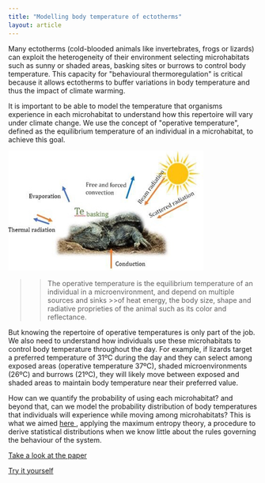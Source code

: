 ```yaml
---
title: "Modelling body temperature of ectotherms"
layout: article
---
```


Many ectotherms (cold-blooded animals like invertebrates, frogs or lizards) can exploit the heterogeneity of their environment 
selecting microhabitats such as sunny or shaded areas, basking sites or burrows to control body temperature. This capacity for "behavioural thermoregulation" is critical because it allows ectotherms to buffer variations in body temperature and thus the impact of climate warming.

It is important to be able to model the temperature that organisms experience in each microhabitat to understand how this repertoire will vary under climate change. We use the concept of "operative temperature", defined as the equilibrium temperature of an individual in a microhabitat, to achieve this goal.

<img src="/images/posts/bodytemp.jpg">

>>The operative temperature is the equilibrium temperature of an individual in a microenvironment, and depend on multiple sources and sinks >>of heat energy, the body size, shape and radiative proprieties of the animal such as its color and reflectance.


But knowing the repertoire of operative temperatures is only part of the job. We also need to understand how individuals use these microhabitats to control body temperature throughout the day. For example, if lizards target a preferred temperature of 31ºC during the day and they can select among exposed areas (operative temperature 37ºC), shaded microenvironments (26ºC) and burrows (21ºC), they will likely move between exposed and shaded areas to maintain body temperature near their preferred value. 

How can we quantify the probability of using each microhabitat? and beyond that, can we model the probability distribution of body temperatures that individuals will experience while moving among microhabitats? This is what we aimed <a href = "https://www.amnat.org/an/newpapers/MayRubalcaba.html" target="_blank"> here </a>, applying the maximum entropy theory, a procedure to derive statistical distributions when we know little about the rules governing the behaviour of the system. 




<p><a href = "https://www.amnat.org/an/newpapers/MayRubalcaba.html" target="_blank"> Take a look at the paper </a></p>
<p><a href = "https://jrubalcaba.shinyapps.io/jrubalcabagithub/" target="_blank"> Try it yourself </a></p>
